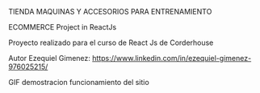 TIENDA MAQUINAS Y ACCESORIOS PARA ENTRENAMIENTO

ECOMMERCE Project in ReactJs

Proyecto realizado para el curso de React Js de Corderhouse

Autor 
Ezequiel Gimenez: https://www.linkedin.com/in/ezequiel-gimenez-976025215/

GIF demostracion funcionamiento del sitio

